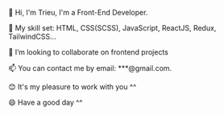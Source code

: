 👋 Hi, I'm Trieu, I'm a Front-End Developer.

🌱 My skill set: HTML, CSS(SCSS), JavaScript, ReactJS, Redux, TailwindCSS...

💞️ I’m looking to collaborate on frontend projects

📫 You can contact me by email: ***@gmail.com.

😊 It's my pleasure to work with you ^^

😄 Have a good day ^^





